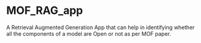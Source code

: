 # MOF_RAG_app
A Retrieval Augmented Generation App that can help in identifying whether all the components of a model are Open or not as per MOF paper. 
